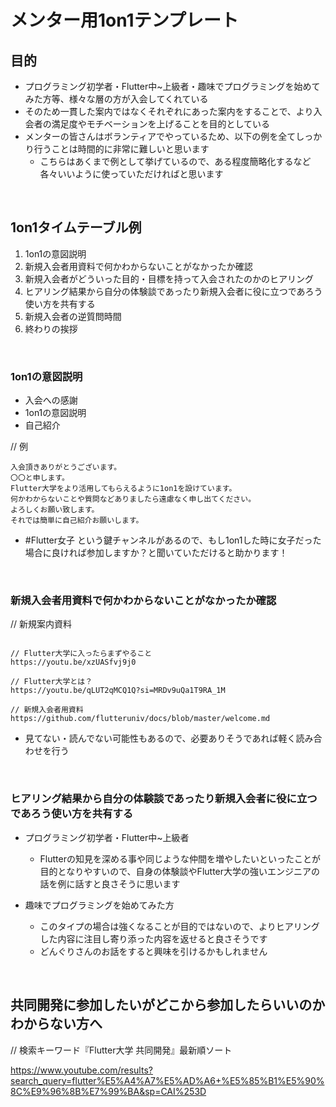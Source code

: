 # メンター用1on1テンプレート

## 目的

- プログラミング初学者・Flutter中~上級者・趣味でプログラミングを始めてみた方等、様々な層の方が入会してくれている
- そのため一貫した案内ではなくそれぞれにあった案内をすることで、より入会者の満足度やモチベーションを上げることを目的としている
- メンターの皆さんはボランティアでやっているため、以下の例を全てしっかり行うことは時間的に非常に難しいと思います
    - こちらはあくまで例として挙げているので、ある程度簡略化するなど各々いいように使っていただければと思います

<br>

## 1on1タイムテーブル例

1. 1on1の意図説明
2. 新規入会者用資料で何かわからないことがなかったか確認
3. 新規入会者がどういった目的・目標を持って入会されたのかのヒアリング
4. ヒアリング結果から自分の体験談であったり新規入会者に役に立つであろう使い方を共有する
5. 新規入会者の逆質問時間
6. 終わりの挨拶

<br>

### 1on1の意図説明

- 入会への感謝
- 1on1の意図説明
- 自己紹介

// 例
```
入会頂きありがとうございます。
〇〇と申します。
Flutter大学をより活用してもらえるように1on1を設けています。
何かわからないことや質問などありましたら遠慮なく申し出てください。
よろしくお願い致します。
それでは簡単に自己紹介お願いします。
```

- #Flutter女子 という鍵チャンネルがあるので、もし1on1した時に女子だった場合に良ければ参加しますか？と聞いていただけると助かります！

<br>

### 新規入会者用資料で何かわからないことがなかったか確認

// 新規案内資料
```

// Flutter大学に入ったらまずやること
https://youtu.be/xzUASfvj9j0

// Flutter大学とは？
https://youtu.be/qLUT2qMCQ1Q?si=MRDv9uQa1T9RA_1M

// 新規入会者用資料
https://github.com/flutteruniv/docs/blob/master/welcome.md

```

- 見てない・読んでない可能性もあるので、必要ありそうであれば軽く読み合わせを行う

<br>

### ヒアリング結果から自分の体験談であったり新規入会者に役に立つであろう使い方を共有する

- プログラミング初学者・Flutter中~上級者
    - Flutterの知見を深める事や同じような仲間を増やしたいといったことが目的となりやすいので、自身の体験談やFlutter大学の強いエンジニアの話を例に話すと良さそうに思います

- 趣味でプログラミングを始めてみた方
    - このタイプの場合は強くなることが目的ではないので、よりヒアリングした内容に注目し寄り添った内容を返せると良さそうです
    - どんぐりさんのお話をすると興味を引けるかもしれません

<br>

## 共同開発に参加したいがどこから参加したらいいのかわからない方へ

// 検索キーワード『Flutter大学 共同開発』最新順ソート

https://www.youtube.com/results?search_query=flutter%E5%A4%A7%E5%AD%A6+%E5%85%B1%E5%90%8C%E9%96%8B%E7%99%BA&sp=CAI%253D
